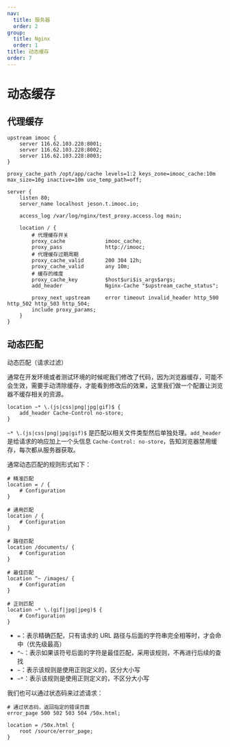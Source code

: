 ```yaml
---
nav:
  title: 服务器
  order: 2
group:
  title: Nginx
  order: 1
title: 动态缓存
order: 7
---
```


# 动态缓存

## 代理缓存

```nginx
upstream imooc {
    server 116.62.103.228:8001;
    server 116.62.103.228:8002;
    server 116.62.103.228:8003;
}

proxy_cache_path /opt/app/cache levels=1:2 keys_zone=imooc_cache:10m max_size=10g inactive=10m use_temp_path=off;

server {
    listen 80;
    server_name localhost jeson.t.imooc.io;

    access_log /var/log/nginx/test_proxy.access.log main;

    location / {
        # 代理缓存开关
        proxy_cache             imooc_cache;
        proxy_pass              http://imooc;
        # 代理缓存过期周期
        proxy_cache_valid       200 304 12h;
        proxy_cache_valid       any 10m;
        # 缓存的维度
        proxy_cache_key         $host$uri$is_args$args;
        add_header              Nginx-Cache "$upstream_cache_status";

        proxy_next_upstream     error timeout invalid_header http_500 http_502 http_503 http_504;
        include proxy_params;
    }
}
```

## 动态匹配

动态匹配（请求过滤）

通常在开发环境或者测试环境的时候呢我们修改了代码，因为浏览器缓存，可能不会生效，需要手动清除缓存，才能看到修改后的效果，这里我们做一个配置让浏览器不缓存相关的资源。

```nginx
location ~* \.(js|css|png|jpg|gif)$ {
    add_header Cache-Control no-store;
}
```

`~* \.(js|css|png|jpg|gif)$` 是匹配以相关文件类型然后单独处理。`add_header` 是给请求的响应加上一个头信息 `Cache-Control: no-store`，告知浏览器禁用缓存，每次都从服务器获取。

通常动态匹配的规则形式如下：

```nginx
# 精准匹配
location = / {
    # Configuration
}

# 通用匹配
location / {
    # Configuration
}

# 路径匹配
location /documents/ {
    # Configuration
}

# 最佳匹配
location ^~ /images/ {
    # Configuration
}

# 正则匹配
location ~* \.(gif|jpg|jpeg)$ {
    # Configuration
}
```

- `=`：表示精确匹配，只有请求的 URL 路径与后面的字符串完全相等时，才会命中（优先级最高）
- `^~`：表示如果该符号后面的字符是最佳匹配，采用该规则，不再进行后续的查找
- `~`：表示该规则是使用正则定义的，区分大小写
- `~*`：表示该规则是使用正则定义的，不区分大小写

我们也可以通过状态码来过滤请求：

```nginx
# 通过状态码，返回指定的错误页面
error_page 500 502 503 504 /50x.html;

location = /50x.html {
    root /source/error_page;
}
```
